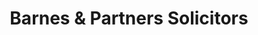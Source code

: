 ---
title: "Barnes & Partners Solicitors"
url: /london/barnes-and-partners-solicitors/
shop: shop
---